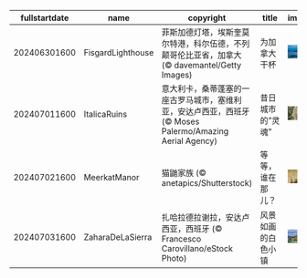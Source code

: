 |fullstartdate|name|copyright|title|image|
|--|--|--|--|--|
202406301600|FisgardLighthouse|菲斯加德灯塔，埃斯奎莫尔特港，科尔伍德，不列颠哥伦比亚省，加拿大 (© davemantel/Getty Images)|为加拿大干杯|![](/zh-CN/2024/07/202406301600FisgardLighthouse.jpg)|
202407011600|ItalicaRuins|意大利卡，桑蒂蓬塞的一座古罗马城市，塞维利亚，安达卢西亚，西班牙 (© Moses Palermo/Amazing Aerial Agency)|昔日城市的“灵魂”|![](/zh-CN/2024/07/202407011600ItalicaRuins.jpg)|
202407021600|MeerkatManor|猫鼬家族 (© anetapics/Shutterstock)|等等，谁在那儿？|![](/zh-CN/2024/07/202407021600MeerkatManor.jpg)|
202407031600|ZaharaDeLaSierra|扎哈拉德拉谢拉，安达卢西亚，西班牙 (© Francesco Carovillano/eStock Photo)|风景如画的白色小镇|![](/zh-CN/2024/07/202407031600ZaharaDeLaSierra.jpg)|
